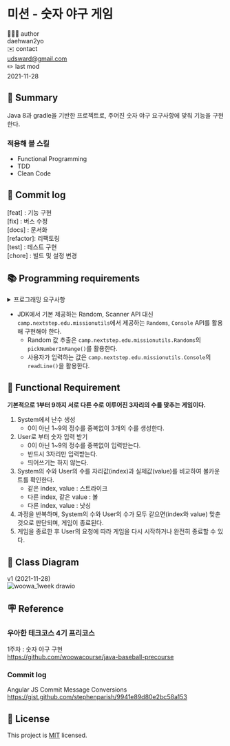 # 미션 - 숫자 야구 게임

🧑🏻‍💻 author    
daehwan2yo    
✉️ contact   
udsward@gmail.com  
✏️ last mod  
2021-11-28  

## 📕 Summary
Java 8과 gradle을 기반한 프로젝트로, 주어진 숫자 야구 요구사항에 맞춰 기능을 구현한다.  

### 적용해 볼 스킬
- Functional Programming
- TDD
- Clean Code

## 📌 Commit log
[feat]    : 기능 구현  
[fix]     : 버스 수정  
[docs]    : 문서화  
[refactor]: 리팩토링  
[test]    : 테스트 구현  
[chore]   : 빌드 및 설정 변경  

## 📚 Programming requirements
<details>
  <summary> 프로그래밍 요구사항 </summary>
  <div>
    - 프로그램을 실행하는 시작점은 Application의 main()이다. <br>
    - JDK 8 버전에서 실행이 가능해야 한다. <br>
    - 자바 코드 컨벤션을 지키면서 프로그래밍한다. <br> 
      <details>
        <summary> 컨벤션 요약 </summary>
        <div> 
          <b> File Encoding </b> <br>
            UTF-8 로 인코딩을 통일한다.
          <br>
            <b> Naming </b> <br>
            식별자에는 영문/숫자/언더스코어만 허용 <br>
            한국어 발음대로 표기 금지 <br>
            패키지이름은 소문자로만 구성 (카멜, 스네이크 금지) <br>
            <b> Class, Interface </b> <br>
            클래스/인터페이스 이름에 대문자 카멜표기법 적용 <br>
            클래스 이름에는 명사만 허용 <br>
            인터페이스 이름에는 명사, 형용사만 허용 <br>
            테스트 클래스는 Test로 끝나야함 <br>
            <b> Method </b> <br>
            메서드 이름에 소문자 카멜표기법 적용 <br>
            동사, 전치사로 시작한다. <br>
            <b> Constant </b> <br>
            상수는 대문자와 스네이크 표기법 적용 <br>
            <b> Variable </b> <br>
            변수에는 소문자 카멜표기법 적용 <br>
            임시 변수 외에는 한 글자 변수명 사용 금지 <br>
            <b> Declarations </b> <br>
            static import에만 wild card 적용<br>
            어노테이션 선언 후 새 줄 활용<br>
            한 줄에 한 문장, 
             한 선언문에는 한 변수만<br>
            배열 선언 시 대괄호는 타입 뒤에<br>
            <b> Indentation </b> <br>
            하드탭 사용 , 
            4 spaces , 
            블럭 들여쓰기<br>
            <b> Braces </b> <br>
            K&R style <br>
            조건, 반복문에 중괄호 필수 사용 (생략 불가) <br>
            <b> Line-wrapping </b> <br>
            가독성을 위해 줄 바꿈을 허용하는 위치 <br>
            extends 선언 후 <br>
            implements 선언 후 <br>
            throws 선언 후 <br>
            시작 소괄호 ‘(‘ 선언 후 <br>
            콤마 ‘,’ 후 , 
            마침표 ‘.’ 전 , 
            연산자 전 <br>
            <b> Blank Lines </b> <br>
            메서드 사이에 빈 줄 삽입 <br>
            <b> Whitespace </b><br>
            대괄호 뒤에 공백 삽입 <br>
            중괄호의 시작 전, 종료 후에 공백 삽입 <br>
            제어문 키워드와 여는 소괄호 사이에 공백 사입 <br>
            식별자와 여는 소괄호 사이에 공백 미삽입 <br>
            타입 캐스팅에 쓰이는 소괄호 내부 공백 미삽입 <br>
            콤마 ’,’ 와 구분자 세미클론 ‘;’ 뒤에만 공백 삽입 <br>
            콜론 ‘:’ 앞뒤로 공백 삽입 <br>
            이항, 삼항 연산자의 앞 뒤에 공백 삽입 (삼항연산자는 사용하지 않는다.) <br>
            단항 연산자는 공백 미삽입 <br>
            주석문 전후로 공백 삽입 <br>
        </div>
    </details>
    - indent depth를 3이 넘지 않도록 구현한다. <br>
    - 3항 연산자는 사용하지 않는다. <br>
    - 메서드가 한 가지 일만 하도록 최대한 작게 만든다. <br>
  </div>
</details>

- JDK에서 기본 제공하는 Random, Scanner API 대신 `camp.nextstep.edu.missionutils`에서 제공하는 `Randoms`, `Console` API를 활용해 구현해야 한다.  
  - Random 값 추출은 `camp.nextstep.edu.missionutils.Randoms`의 `pickNumberInRange()`를 활용한다.  
  - 사용자가 입력하는 값은 `camp.nextstep.edu.missionutils.Console`의 `readLine()`을 활용한다.  

## 🚀 Functional Requirement
<b> 기본적으로 1부터 9까지 서로 다른 수로 이루어진 3자리의 수를 맞추는 게임이다. </b>
1. System에서 난수 생성
   - 0이 아닌 1~9의 정수를 중복없이 3개의 수를 생성한다.
2. User로 부터 숫자 입력 받기
   - 0이 아닌 1~9의 정수를 중복없이 입력받는다.
   - 반드시 3자리만 입력받는다.
   - 띄어쓰기는 하지 않는다.
3. System의 수와 User의 수를 자리값(index)과 실제값(value)를 비교하여 볼카운트를 확인한다.  
   - 같은 index, value : 스트라이크    
   - 다른 index, 같은 value : 볼  
   - 다른 index, value : 낫싱  
4. 과정을 반복하며, System의 수와 User의 수가 모두 같으면(index와 value) 맞춘것으로 판단되며, 게임이 종료된다.  
5. 게임을 종료한 후 User의 요청에 따라 게임을 다시 시작하거나 완전히 종료할 수 있다.



## 📎 Class Diagram
v1 (2021-11-28)  
![woowa_1week drawio](https://user-images.githubusercontent.com/26921986/143735240-ced6f0dc-cc1c-4e8f-845f-b619a33e6927.png)



## 🪧 Reference
### 우아한 테크코스 4기 프리코스  
1주차 : 숫자 야구 구현  
https://github.com/woowacourse/java-baseball-precourse

### Commit log
Angular JS Commit Message Conversions  
https://gist.github.com/stephenparish/9941e89d80e2bc58a153

## 📝 License

This project is [MIT](https://github.com/woowacourse/java-baseball-precourse/blob/master/LICENSE) licensed.
